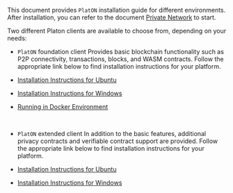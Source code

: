 This document provides `PlatON` installation guide for different environments. After installation, you can refer to the document [Private Network](/en-us/basics/%5BEnglish%5D-Private-Networks) to start.

Two different Platon clients are available to choose from, depending on your needs:

+ `PlatON` foundation client
 Provides basic blockchain functionality such as P2P connectivity, transactions, blocks, and WASM contracts. Follow the appropriate link below to find installation instructions for your platform. 

- [Installation Instructions for Ubuntu](/en-us/basics/installation/%5BEnglish%5D-Ubuntu-Installation-Instructions)

- [Installation Instructions for Windows](/en-us/basics/installation/%5BEnglish%5D-Windows-Installation-Instructions)

- [Running in Docker Environment](/en-us/basics/installation/%5BEnglish%5D-Running-in-Docker)

 
+ `PlatON` extended client
In addition to the basic features, additional privacy contracts and verifiable contract support are provided. Follow the appropriate link below to find installation instructions for your platform. 

- [Installation Instructions for Ubuntu](/en-us/basics/installation/%5BEnglish%5D-Ubuntu-MV-Installation-Instructions)

- [Installation Instructions for Windows](/en-us/basics/installation/%5BEnglish%5D-Windows-MV-Installation-Instructions)
